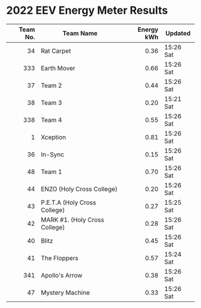 # 2022 EEV Energy Meter Results
|Team No.|Team Name|Energy kWh|Updated|
|---:|---|---:|---|
|34|Rat Carpet|0.36|15:26 Sat|
|333|Earth Mover|0.66|15:26 Sat|
|37|Team 2|0.44|15:26 Sat|
|38|Team 3|0.20|15:21 Sat|
|338|Team 4|0.55|15:26 Sat|
|1|Xception|0.81|15:26 Sat|
|36|In-Sync|0.15|15:26 Sat|
|48|Team 1|0.70|15:26 Sat|
|44|ENZO (Holy Cross College)|0.20|15:26 Sat|
|43|P.E.T.A (Holy Cross College)|0.27|15:25 Sat|
|42|MARK #1. (Holy Cross College)|0.28|15:26 Sat|
|40|Blitz|0.45|15:26 Sat|
|41|The Floppers|0.57|15:24 Sat|
|341|Apollo's Arrow|0.38|15:26 Sat|
|47|Mystery Machine|0.33|15:26 Sat|
